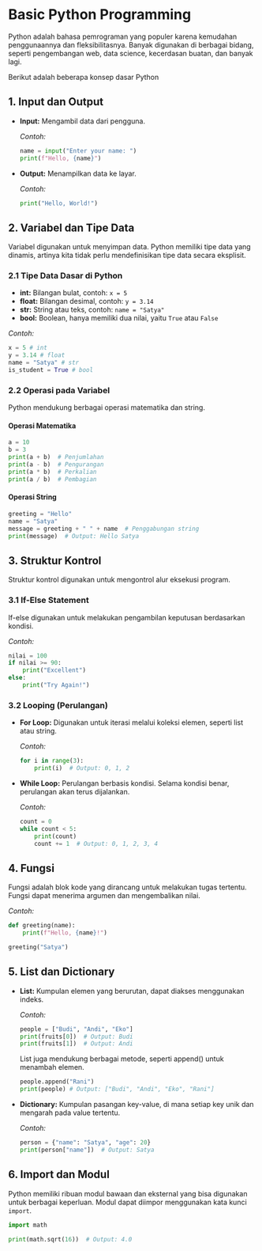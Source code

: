 # Basic Python Programming

Python adalah bahasa pemrograman yang populer karena kemudahan penggunaannya dan fleksibilitasnya. Banyak digunakan di berbagai bidang, seperti pengembangan web, data science, kecerdasan buatan, dan banyak lagi.

Berikut adalah beberapa konsep dasar Python

## 1. Input dan Output

- **Input:** Mengambil data dari pengguna.

  _Contoh:_

  ```python
  name = input("Enter your name: ")
  print(f"Hello, {name}")
  ```

- **Output:** Menampilkan data ke layar.

  _Contoh:_

  ```python
  print("Hello, World!")
  ```

## 2. Variabel dan Tipe Data

Variabel digunakan untuk menyimpan data. Python memiliki tipe data yang dinamis, artinya kita tidak perlu mendefinisikan tipe data secara eksplisit.

### 2.1 Tipe Data Dasar di Python

- **int:** Bilangan bulat, contoh: `x = 5`
- **float:** Bilangan desimal, contoh: `y = 3.14`
- **str:** String atau teks, contoh: `name = "Satya"`
- **bool:** Boolean, hanya memiliki dua nilai, yaitu `True` atau `False`

_Contoh:_

```python
x = 5 # int
y = 3.14 # float
name = "Satya" # str
is_student = True # bool
```
### 2.2 Operasi pada Variabel
Python mendukung berbagai operasi matematika dan string.

#### Operasi Matematika
```python
a = 10
b = 3
print(a + b)  # Penjumlahan
print(a - b)  # Pengurangan
print(a * b)  # Perkalian
print(a / b)  # Pembagian
```

#### Operasi String
```python
greeting = "Hello"
name = "Satya"
message = greeting + " " + name  # Penggabungan string
print(message)  # Output: Hello Satya
```


## 3. Struktur Kontrol

Struktur kontrol digunakan untuk mengontrol alur eksekusi program.

### 3.1 If-Else Statement

If-else digunakan untuk melakukan pengambilan keputusan berdasarkan kondisi.

_Contoh:_

```python
nilai = 100
if nilai >= 90:
    print("Excellent")
else:
    print("Try Again!")
```

### 3.2 Looping (Perulangan)

- **For Loop:** Digunakan untuk iterasi melalui koleksi elemen, seperti list atau string.

  _Contoh:_

  ```python
  for i in range(3):
      print(i)  # Output: 0, 1, 2
  ```

- **While Loop:** Perulangan berbasis kondisi. Selama kondisi benar, perulangan akan terus dijalankan.

  _Contoh:_

  ```python
  count = 0
  while count < 5:
      print(count)
      count += 1  # Output: 0, 1, 2, 3, 4
  ```

## 4. Fungsi

Fungsi adalah blok kode yang dirancang untuk melakukan tugas tertentu. Fungsi dapat menerima argumen dan mengembalikan nilai.

_Contoh:_

```python
def greeting(name):
    print(f"Hello, {name}!")

greeting("Satya")
```

## 5. List dan Dictionary

- **List:** Kumpulan elemen yang berurutan, dapat diakses menggunakan indeks.

  _Contoh:_

  ```python
  people = ["Budi", "Andi", "Eko"]
  print(fruits[0])  # Output: Budi
  print(fruits[1])  # Output: Andi
  ```
  List juga mendukung berbagai metode, seperti append() untuk menambah elemen.
  ```python
  people.append("Rani")
  print(people) # Output: ["Budi", "Andi", "Eko", "Rani"]
  ```

- **Dictionary:** Kumpulan pasangan key-value, di mana setiap key unik dan mengarah pada value tertentu.

  _Contoh:_

  ```python
  person = {"name": "Satya", "age": 20}
  print(person["name"])  # Output: Satya
  ```

## 6. Import dan Modul

Python memiliki ribuan modul bawaan dan eksternal yang bisa digunakan untuk berbagai keperluan. Modul dapat diimpor menggunakan kata kunci `import`.

```python
import math

print(math.sqrt(16))  # Output: 4.0
```
